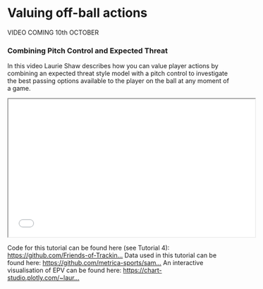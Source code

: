 Valuing off-ball actions
========================


VIDEO COMING 10th OCTOBER


### Combining Pitch Control and Expected Threat

In this video Laurie Shaw describes how you can value player actions by combining an expected threat style 
model with a pitch control to investigate the best passing options available to the player on 
the ball at any moment of a game.

<p><iframe src="//www.youtube.com/embed/KXSLKwADXKI" width="560" height="314" allowfullscreen="allowfullscreen" data-mce-fragment="1"></iframe></p>

<p><span class="style-scope yt-formatted-string">Code for this tutorial can be found here (see Tutorial 4): </span><a class="yt-simple-endpoint style-scope yt-formatted-string" href="https://www.youtube.com/redirect?event=video_description&amp;v=KXSLKwADXKI&amp;redir_token=QUFFLUhqbUVpOTN3bVcwUHlLV3pxLWJBenlkbFRsMVhXd3xBQ3Jtc0tuUzRQREJXMWNjZ3otdEY4YTBXb2VodDZ2bW4tTGs4eDFEcjFwWlFOS2pzZzBEWFBlY2dZa1hkcTFJdllrZC00YUl5MGVWRDBtUHp4akh3cVhxY1MyZHBhazJ4eXlJdEU0LWlkUU1ETjl3V3liRk1Haw%3D%3D&amp;q=https%3A%2F%2Fgithub.com%2FFriends-of-Tracking-Data-FoTD%2FLaurieOnTracking" target="_blank" rel="noopener">https://github.com/Friends-of-Trackin...</a><span class="style-scope yt-formatted-string"> Data used in this tutorial can be found here: </span><a class="yt-simple-endpoint style-scope yt-formatted-string" href="https://www.youtube.com/redirect?event=video_description&amp;v=KXSLKwADXKI&amp;redir_token=QUFFLUhqbk02RUlrZHV0U2RfY2J1WTdjdzcyVGNzZXZ1Z3xBQ3Jtc0tsRzF1cXdVZWhUOXNwaWJUaEV5TUdrX1A5aWFreGxqa3ZXQ1hsQkh6eUp5RkdRLW5yMzBxSmlhOGozOVM3U29VZzM3TGFFaWhtb2VoQklyQXIyQ1FWb1FQVUVtWFVCdU5PZ2tfVm9SampvYm02UVc1RQ%3D%3D&amp;q=https%3A%2F%2Fgithub.com%2Fmetrica-sports%2Fsample-data" target="_blank" rel="noopener">https://github.com/metrica-sports/sam...</a><span class="style-scope yt-formatted-string"> An interactive visualisation of EPV can be found here: </span><a class="yt-simple-endpoint style-scope yt-formatted-string" href="https://www.youtube.com/redirect?event=video_description&amp;v=KXSLKwADXKI&amp;redir_token=QUFFLUhqblE0TTdoUGtxaWlyRGdxaXFPblB5ZUlHMEpvd3xBQ3Jtc0tuS19VYVVUU2ZHUW85SXhCejU3WFpibDNwc3N4cUtMc0tqTEdZeko3MUh2TV85WlpjQWZ6VXlrSHVDbG9hdVBPN3Y4b2xqcWVMRmJpN0hzb3A2Mzc0VTgwY3l4Uzg1RHVMVjFmUDlZTG54OWpDaTZWQQ%3D%3D&amp;q=https%3A%2F%2Fchart-studio.plotly.com%2F%7Elaurieshaw%2F71%2F%23%2F" target="_blank" rel="noopener">https://chart-studio.plotly.com/~laur...</a></p>